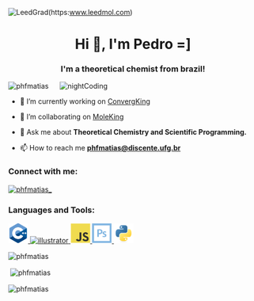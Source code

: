 
![LeedGrad](https://user-images.githubusercontent.com/71854729/213318507-b8a2e7d8-20ce-40e3-a0af-fd3a9268e326.png)(https:www.leedmol.com)

<h1 align="center">Hi 👋, I'm Pedro =]</h1>
<h3 align="center">I'm a theoretical chemist from brazil!</h3>
<img align="right" alt="nightCoding" width="400" src="https://64.media.tumblr.com/2d0af9c90d1b1107313cc20bda01548a/tumblr_outwxnanpp1u79o2lo1_1280.gifv"

<p align="left"> <img src="https://komarev.com/ghpvc/?username=phfmatias&label=Profile%20views&color=0e75b6&style=flat" alt="phfmatias" /> </p>

- 🔭 I’m currently working on [ConvergKing](https://github.com/phfmatias/ConvergKing)

- 👯 I’m collaborating on [MoleKing](https://github.com/Mateus-RB/MoleKing)

- 💬 Ask me about **Theoretical Chemistry and Scientific Programming.**

- 📫 How to reach me **phfmatias@discente.ufg.br**

<h3 align="left">Connect with me:</h3>
<p align="left">
<a href="https://instagram.com/phfmatias_" target="blank"><img align="center" src="https://raw.githubusercontent.com/rahuldkjain/github-profile-readme-generator/master/src/images/icons/Social/instagram.svg" alt="phfmatias_" height="30" width="40" /></a>
</p>

<h3 align="left">Languages and Tools:</h3>
<p align="left"> <a href="https://www.w3schools.com/cpp/" target="_blank" rel="noreferrer"> <img src="https://raw.githubusercontent.com/devicons/devicon/master/icons/cplusplus/cplusplus-original.svg" alt="cplusplus" width="40" height="40"/> </a> <a href="https://www.adobe.com/in/products/illustrator.html" target="_blank" rel="noreferrer"> <img src="https://www.vectorlogo.zone/logos/adobe_illustrator/adobe_illustrator-icon.svg" alt="illustrator" width="40" height="40"/> </a> <a href="https://developer.mozilla.org/en-US/docs/Web/JavaScript" target="_blank" rel="noreferrer"> <img src="https://raw.githubusercontent.com/devicons/devicon/master/icons/javascript/javascript-original.svg" alt="javascript" width="40" height="40"/> </a> <a href="https://www.photoshop.com/en" target="_blank" rel="noreferrer"> <img src="https://raw.githubusercontent.com/devicons/devicon/master/icons/photoshop/photoshop-line.svg" alt="photoshop" width="40" height="40"/> </a> <a href="https://www.python.org" target="_blank" rel="noreferrer"> <img src="https://raw.githubusercontent.com/devicons/devicon/master/icons/python/python-original.svg" alt="python" width="40" height="40"/> </a> </p>

<p><img align="center" src="https://github-readme-stats.vercel.app/api/top-langs?username=phfmatias&show_icons=true&locale=en&layout=compact&theme=tokyonight" alt="phfmatias" /></p>

<p>&nbsp;<img align="center" src="https://github-readme-stats.vercel.app/api?username=phfmatias&show_icons=true&locale=en&theme=tokyonight" alt="phfmatias" /></p>

<p><img align="center" src="https://github-readme-streak-stats.herokuapp.com/?user=phfmatias&&&theme=tokyonight" alt="phfmatias" /></p>
